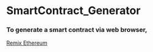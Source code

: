 # SmartContract_Generator

### To generate a smart contract via web browser, 

[Remix Ethereum](https://remix.ethereum.org/)
